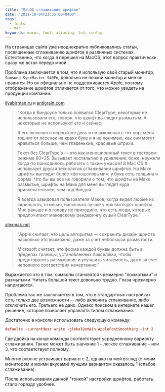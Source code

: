 ```yaml
---
title: "MacOS сглаживание шрифтов"
date: "2011-10-04T23:35:00+0400"
tags:
  - fonts
  - mac
keywords: macos, font, aliasing, lcd, config
---
```

На страницах сайта уже неоднократно публиковались статьи, посвященные сглаживанию шрифтов в различных системах. Естественно, что когда я перешел на MacOS, этот вопрос практически сразу же встал передо мной.

Проблема заключается в том, что я использую свой старый монитор, `Samsung SyncMaster 940Fn`, довольно не плохой монитор и мне он нравится. Но он официально не поддерживается Apple, поэтому отображение шрифтов отличается от того, что можно увидеть на продукции компании.

[ilyabirman.ru](http://ilyabirman.ru/meanwhile/2007/06/13/1/comments/) и
[antigrain.com](http://antigrain.com/research/font_rasterization/index.html)

> "Когда в Виндоусе только появился СlearType, некоторые не использовали его, говоря, что
> шрифт выглядит размытым. А некоторые не используют его и сейчас.
>
>Я его включил в первый же день и не выключал с тех пор: меня тошнит от лесенок на краях
>букв и я не понимаю, как они могут нравиться больше, чем гладенькие, красивые штрихи.
>
>Текст без ClearType’а — это как моноширинный текст в тестовом режиме 80×25. Вызывает
>ностальгию и удивление: боже, неужели когда-то приходилось работать с таким ужасом!  В Mac
>OS X использует другая технология сглаживания шрифтов. На Маке шрифты выглядят более
>«фотошоповыми»: у букв есть толщина и форма. Что бы вы все не говорили о том, что шрифты
>на Маке размытые, шрифты на Маке для меня выглядят куда привлекательнее, чем под Виндой.
>
>Я всегда завидовал пользователя Маков, когда видел любые их скриншоты, отмечая, насколько
>лучше у них выглядят шрифты. Мне раньше и в голову не приходило, что есть люди, которые
>предпочитают маковскому рендерингу куцый ClearType."

[alexmak.net](http://alexmak.net/blog/2007/06/14/сглаживание-шрифтов-и-под-пиксельная/)

>"Apple считает, что цель алгоритма — сохранить дизайн шрифта насколько это возможно, даже
>за счет небольшой размытости.
>
>Microsoft считает, что форма каждой буквы должна быть в пределах границы, установленных
>пикселями, чтобы предотвратить размывание и улучшить читаемость, даже за счет неполного
>соответствия начертанию."

Выражается это в том, символы становятся чрезмерно "лохматыми" и размытыми. Читать большой текст довольно трудно. Глаза чрезмерно напрягаются.

Проблема так же заключается в том, что в стандартных настройках есть только две возможности -- либо включить сглаживание, либо отключить его. Третьего не дано. Однако поиском в интернете нашел решение, которое позволяет управлять типом сглаживания.

Достаточно в консоли использовать следующую команду:

```conf
defaults -currentHost write -globalDomain AppleFontSmoothing -int 2
```

Где двойка на конце команды соответствует усредненному варианту сглаживания. Также может быть значение 1 – легкое сглаживание – или 3, что соответствует полному.

Многих вполне устраивает вариант с 2, однако на мой взгляд (с моим монитором и моими вкусами) лучшим вариантом оказалось 1 (слабое сглаживание).

После использования данной "тонкой" настройки шрифтов, работать стало гораздо удобнее.
